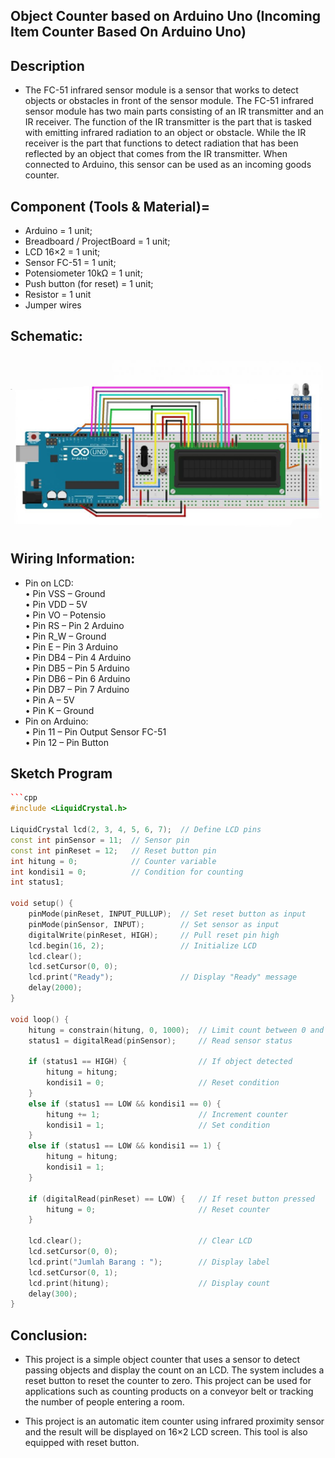 ## Object Counter based on Arduino Uno (Incoming Item Counter Based On Arduino Uno)

## Description

- The FC-51 infrared sensor module is a sensor that works to detect objects or obstacles in front of the sensor module. The FC-51 infrared sensor module has two main parts consisting of an IR transmitter and an IR receiver. The function of the IR transmitter is the part that is tasked with emitting infrared radiation to an object or obstacle. While the IR receiver is the part that functions to detect radiation that has been reflected by an object that comes from the IR transmitter. When connected to Arduino, this sensor can be used as an incoming goods counter.

## Component (Tools & Material)=

- Arduino = 1 unit; <br/>
- Breadboard / ProjectBoard = 1 unit;<br/>
- LCD 16×2 = 1 unit;<br/>
- Sensor FC-51 = 1 unit;<br/>
- Potensiometer 10kΩ = 1 unit;<br/>
- Push button (for reset) = 1 unit;<br/>
- Resistor = 1 unit
- Jumper wires

## Schematic:

![Schematic](img//skema.jpg)

## Wiring Information:

- Pin on LCD: <br/>
  • Pin VSS – Ground <br/>
  • Pin VDD – 5V <br/>
  • Pin VO – Potensio <br/>
  • Pin RS – Pin 2 Arduino <br/>
  • Pin R_W – Ground <br/>
  • Pin E – Pin 3 Arduino <br/>
  • Pin DB4 – Pin 4 Arduino <br/>
  • Pin DB5 – Pin 5 Arduino <br/>
  • Pin DB6 – Pin 6 Arduino <br/>
  • Pin DB7 – Pin 7 Arduino <br/>
  • Pin A – 5V <br/>
  • Pin K – Ground <br/>
- Pin on Arduino: <br/>
  • Pin 11 – Pin Output Sensor FC-51 <br/>
  • Pin 12 – Pin Button <br/>

## Sketch Program

````cpp
```cpp
#include <LiquidCrystal.h>

LiquidCrystal lcd(2, 3, 4, 5, 6, 7);  // Define LCD pins
const int pinSensor = 11;  // Sensor pin
const int pinReset = 12;   // Reset button pin
int hitung = 0;            // Counter variable
int kondisi1 = 0;          // Condition for counting
int status1;

void setup() {
    pinMode(pinReset, INPUT_PULLUP);  // Set reset button as input
    pinMode(pinSensor, INPUT);        // Set sensor as input
    digitalWrite(pinReset, HIGH);     // Pull reset pin high
    lcd.begin(16, 2);                 // Initialize LCD
    lcd.clear();
    lcd.setCursor(0, 0);
    lcd.print("Ready");               // Display "Ready" message
    delay(2000);
}

void loop() {
    hitung = constrain(hitung, 0, 1000);  // Limit count between 0 and 1000
    status1 = digitalRead(pinSensor);     // Read sensor status

    if (status1 == HIGH) {                // If object detected
        hitung = hitung;
        kondisi1 = 0;                     // Reset condition
    }
    else if (status1 == LOW && kondisi1 == 0) {
        hitung += 1;                      // Increment counter
        kondisi1 = 1;                     // Set condition
    }
    else if (status1 == LOW && kondisi1 == 1) {
        hitung = hitung;
        kondisi1 = 1;
    }

    if (digitalRead(pinReset) == LOW) {   // If reset button pressed
        hitung = 0;                       // Reset counter
    }

    lcd.clear();                          // Clear LCD
    lcd.setCursor(0, 0);
    lcd.print("Jumlah Barang : ");        // Display label
    lcd.setCursor(0, 1);
    lcd.print(hitung);                    // Display count
    delay(300);
}

````

## Conclusion:

- This project is a simple object counter that uses a sensor to detect passing objects and display the count on an LCD. The system includes a reset button to reset the counter to zero. This project can be used for applications such as counting products on a conveyor belt or tracking the number of people entering a room.

- This project is an automatic item counter using infrared proximity sensor and the result will be displayed on 16×2 LCD screen. This tool is also equipped with reset button.
